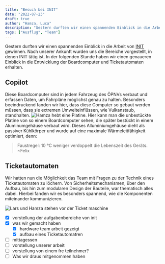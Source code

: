 ```yaml
---
title: "Besuch bei INIT"
date: "2022-07-23"
draft: true
author: "Hamza, Luca"
description: "Gestern durften wir einen spannenden Einblick in die Arbeit von [INIT](https://www.initse.com/dede/home/) gewinnen [...]"
tags: ["Ausflug", "Team"]
--- 
```


Gestern durften wir einen spannenden Einblick in die Arbeit von [INIT](https://www.initse.com/dede/home/) gewinnen. Nach unserer Ankunft wurden uns die Bereiche vorgestellt, in denen INIT tätig ist. In der folgenden Stunde haben wir einen genaueren Einblick in die Entwicklung der Boardcomputer und Ticketautomaten erhalten.

## Copilot

Diese Boardcomputer sind in jedem Fahrzeug des ÖPNVs verbaut und erfassen Daten, um Fahrpläne möglichst genau zu halten. Besonders beeindruckend fanden wir hier, dass diese Computer so gebaut werden müssen, dass sie extremen Umwelteinflüssen, wie Vulkanstaub, standhalten.
![Hamza hebt eine Platine.](images/holding-a-platin.png)
Hier kann man die unbestückte Platine von so einem Boardcomputer sehen, die später bestückt in einem Aluminumgehäuse verbaut wird. Dieses Alluminiumgehäuse dieht als passiver Kühlkörper und wurde auf eine maximale Wärmeleitfähigkeit optimiert, denn:

> Faustregel: 10 °C weniger verdoppelt die Lebenszeit des Geräts. ~Felix

## Ticketautomaten

Wir hatten nun die Möglichkeit das Team mit Fragen zu der Technik eines Ticketautomaten zu löchern. Von Sicherheitsmechanismen, über den Aufbau, bis hin zum modularen Design der Bauteile, war thematisch alles dabei. Hierbei fanden wir es besonders spannend, wie die Komponenten miteinander kommunizieren.


![Lars und Hamza stehen vor der Ticket maschine](images/ticket-machine.png)



- [x] vorstellung der aufgabenbereiche von init
- [x] was wir gemacht haben
    - [x] hardware team arbeit gezeigt
    - [x] aufbau eines Ticketautomatren
- [ ] mittagessen 
- [ ] vorstellung unserer arbeit
- [ ] vorstellung von einem frc teilnehmer?
- [ ] Was wir draus mitgenommen haben